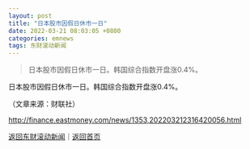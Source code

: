 ```yaml
---
layout: post
title: "日本股市因假日休市一日"
date: 2022-03-21 08:03:05 +0800
categories: emnews
tags: 东财滚动新闻
---
```

> 日本股市因假日休市一日。韩国综合指数开盘涨0.4%。

<p>日本股市因假日休市一日。韩国综合指数开盘涨0.4%。</p><p class="em_media">（文章来源：财联社）</p>

<http://finance.eastmoney.com/news/1353,202203212316420056.html>

[返回东财滚动新闻](//finews.withounder.com/emnews/)｜[返回首页](//finews.withounder.com/)
